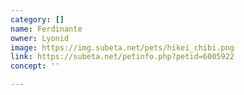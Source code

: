 ```yaml
---
category: []
name: Ferdinante
owner: Lyonid
image: https://img.subeta.net/pets/hikei_chibi.png
link: https://subeta.net/petinfo.php?petid=6005922
concept: ''

---
```

